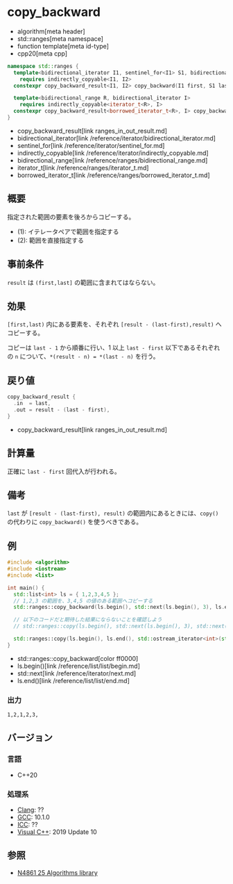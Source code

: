 # copy_backward
* algorithm[meta header]
* std::ranges[meta namespace]
* function template[meta id-type]
* cpp20[meta cpp]

```cpp
namespace std::ranges {
  template<bidirectional_iterator I1, sentinel_for<I1> S1, bidirectional_iterator I2>
    requires indirectly_copyable<I1, I2>
  constexpr copy_backward_result<I1, I2> copy_backward(I1 first, S1 last, I2 result);       // (1)

  template<bidirectional_range R, bidirectional_iterator I>
    requires indirectly_copyable<iterator_t<R>, I>
  constexpr copy_backward_result<borrowed_iterator_t<R>, I> copy_backward(R&& r, I result); // (2)
}
```
* copy_backward_result[link ranges_in_out_result.md]
* bidirectional_iterator[link /reference/iterator/bidirectional_iterator.md]
* sentinel_for[link /reference/iterator/sentinel_for.md]
* indirectly_copyable[link /reference/iterator/indirectly_copyable.md]
* bidirectional_range[link /reference/ranges/bidirectional_range.md]
* iterator_t[link /reference/ranges/iterator_t.md]
* borrowed_iterator_t[link /reference/ranges/borrowed_iterator_t.md]

## 概要
指定された範囲の要素を後ろからコピーする。

* (1): イテレータペアで範囲を指定する
* (2): 範囲を直接指定する


## 事前条件
`result` は `(first,last]` の範囲に含まれてはならない。


## 効果
`[first,last)` 内にある要素を、それぞれ `[result - (last-first),result)` へコピーする。

コピーは `last - 1` から順番に行い、1 以上 `last - first` 以下であるそれぞれの `n` について、`*(result - n) = *(last - n)` を行う。


## 戻り値
```cpp
copy_backward_result {
  .in  = last,
  .out = result - (last - first),
}
```
* copy_backward_result[link ranges_in_out_result.md]

## 計算量
正確に `last - first` 回代入が行われる。


## 備考
`last` が `[result - (last-first), result)` の範囲内にあるときには、`copy()` の代わりに `copy_backward()` を使うべきである。


## 例
```cpp example
#include <algorithm>
#include <iostream>
#include <list>

int main() {
  std::list<int> ls = { 1,2,3,4,5 };
  // 1,2,3 の範囲を、3,4,5 の値のある範囲へコピーする
  std::ranges::copy_backward(ls.begin(), std::next(ls.begin(), 3), ls.end());

  // 以下のコードだと期待した結果にならないことを確認しよう
  // std::ranges::copy(ls.begin(), std::next(ls.begin(), 3), std::next(ls.begin(), 2));

  std::ranges::copy(ls.begin(), ls.end(), std::ostream_iterator<int>(std::cout, ","));
}
```
* std::ranges::copy_backward[color ff0000]
* ls.begin()[link /reference/list/list/begin.md]
* std::next[link /reference/iterator/next.md]
* ls.end()[link /reference/list/list/end.md]

### 出力
```
1,2,1,2,3,
```


## バージョン
### 言語
- C++20

### 処理系
- [Clang](/implementation.md#clang): ??
- [GCC](/implementation.md#gcc): 10.1.0
- [ICC](/implementation.md#icc): ??
- [Visual C++](/implementation.md#visual_cpp): 2019 Update 10

## 参照
- [N4861 25 Algorithms library](https://timsong-cpp.github.io/cppwp/n4861/algorithms)
